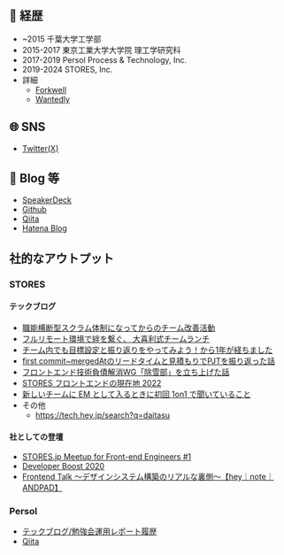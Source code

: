 <!--
**daitasu/daitasu** is a ✨ _special_ ✨ repository because its `README.md` (this file) appears on your GitHub profile.

Here are some ideas to get you started:

- 🔭 I’m currently working on ...
- 🌱 I’m currently learning ...
- 👯 I’m looking to collaborate on ...
- 🤔 I’m looking for help with ...
- 💬 Ask me about ...
- 📫 How to reach me: ...
- 😄 Pronouns: ...
- ⚡ Fun fact: ...
-->

## 🏢 経歴
- ~2015 千葉大学工学部
- 2015-2017 東京工業大学大学院 理工学研究科
- 2017-2019 Persol Process & Technology, Inc.
- 2019-2024 STORES, Inc.
- 詳細
   - [Forkwell](https://portfolio.forkwell.com/@daitasu)
   - [Wantedly](https://www.wantedly.com/id/daitasu)

## 🌐 SNS
- [Twitter(X)](https://twitter.com/daitasu)

## 📓 Blog 等
- [SpeakerDeck](https://speakerdeck.com/daitasu)
- [Github](https://github.com/daitasu)
- [Qiita](https://qiita.com/daitasu)
- [Hatena Blog](https://daitasu.hatenablog.jp/)

## 社的なアウトプット
### STORES
#### テックブログ
- [職能横断型スクラム体制になってからのチーム改善活動](https://product.st.inc/entry/2020/10/05/110022)
- [フルリモート環境で絆を繋ぐ、 大喜利式チームランチ](https://product.st.inc/entry/2020/12/06/231435)
- [チーム内でも目標設定と振り返りをやってみよう！から1年が経ちました](https://product.st.inc/entry/2020/12/06/231435)
- [first commit~mergedAtのリードタイムと見積もりでPJTを振り返った話](https://product.st.inc/entry/2021/12/14/134139)
- [フロントエンド技術負債解消WG「除雪部」を立ち上げた話](https://product.st.inc/entry/2022/08/02/124056)
- [STORES フロントエンドの現在地 2022](https://product.st.inc/entry/2022/12/08/151734)
- [新しいチームに EM として入るときに初回 1on1 で聞いていること](https://product.st.inc/entry/2023/10/25/112158)
- その他
   - https://tech.hey.jp/search?q=daitasu
#### 社としての登壇
- [STORES.jp Meetup for Front-end Engineers #1](https://hey.connpass.com/event/143246)
- [Developer Boost 2020](https://event.shoeisha.jp/devboost/20201212/session/2987)
-  [Frontend Talk 〜デザインシステム構築のリアルな裏側〜【hey｜note｜ANDPAD】](https://andpad.connpass.com/event/238368/)

### Persol
- [テックブログ/勉強会運用レポート履歴](https://persol-pt.github.io/categories/%E8%97%A4%E4%BA%95-%E5%A4%A7%E7%A5%90daitasu/)
- [Qiita](https://qiita.com/daitasu)
